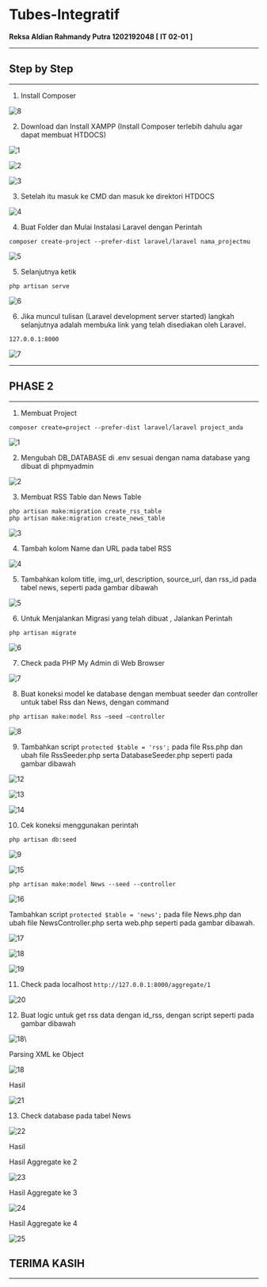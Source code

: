 # Tubes-Integratif

**Reksa Aldian Rahmandy Putra 1202192048 [  IT 02-01  ]**

-------

## Step by Step

------

1. Install Composer 
  
  ![8](https://user-images.githubusercontent.com/95138486/173070199-77a7ba25-6cc7-4038-9ddd-acd70d4be53d.PNG)

2. Download dan Install XAMPP (Install Composer terlebih dahulu agar dapat membuat HTDOCS)
  
![1](https://user-images.githubusercontent.com/95138486/173071765-1b0354cc-b385-4759-bea3-949945cd0083.PNG)

![2](https://user-images.githubusercontent.com/95138486/173071845-a040d3b9-49e5-4591-a200-e4c911b792e6.PNG)

![3](https://user-images.githubusercontent.com/95138486/173071882-d1fb12c1-a0c2-4cba-bff6-4ff2800ef535.PNG)

3. Setelah itu masuk ke CMD dan masuk ke direktori HTDOCS

![4](https://user-images.githubusercontent.com/95138486/173073121-e30e05dd-7d4f-4f50-9208-542116b0afc7.PNG)

4. Buat Folder dan Mulai Instalasi Laravel dengan Perintah 

```
composer create-project --prefer-dist laravel/laravel nama_projectmu
```

![5](https://user-images.githubusercontent.com/95138486/173073519-d80b876e-a3f3-437b-af0c-c8930fc087c8.PNG)

5. Selanjutnya ketik 

```
php artisan serve
```

![6](https://user-images.githubusercontent.com/95138486/173076913-721253bf-d407-45ce-8762-18629e9e81e5.PNG)

6. Jika muncul tulisan (Laravel development server started) langkah selanjutnya adalah membuka link yang telah disediakan oleh Laravel.

```
127.0.0.1:8000
```

![7](https://user-images.githubusercontent.com/95138486/173076427-3188539e-cec1-43a0-86c8-a9b4652fe557.PNG)

-------

## PHASE 2

------

1. Membuat Project

```
composer create=project --prefer-dist laravel/laravel project_anda
```
![1](https://user-images.githubusercontent.com/95138486/175770808-5c17798e-6035-4ac5-949e-30ff81d67351.PNG)

2. Mengubah DB_DATABASE di .env sesuai dengan nama database yang dibuat di phpmyadmin

![2](https://user-images.githubusercontent.com/95138486/175770970-e52a20c6-301a-4ca2-bd53-616e9e985dea.PNG)

3. Membuat RSS Table dan News Table

```
php artisan make:migration create_rss_table
php artisan make:migration create_news_table
```
![3](https://user-images.githubusercontent.com/95138486/175770984-ae473162-a53c-47ff-8413-8677a1f1d723.PNG)

4. Tambah kolom Name dan URL pada tabel RSS 

![4](https://user-images.githubusercontent.com/95138486/175771007-f68d3fa0-08a4-4d29-82f0-40981b2cb9fc.PNG)

5. Tambahkan kolom title, img_url, description, source_url,  dan rss_id pada tabel news, seperti pada gambar dibawah

![5](https://user-images.githubusercontent.com/95138486/175771053-f5938c28-31af-48f9-bda8-78aac522eab0.PNG)

6. Untuk Menjalankan Migrasi yang telah dibuat , Jalankan Perintah 

```
php artisan migrate
```

![6](https://user-images.githubusercontent.com/95138486/175771079-f35bc1e7-4a2a-4f10-a323-89ecc558947f.PNG)

7. Check pada PHP My Admin di Web Browser

![7](https://user-images.githubusercontent.com/95138486/175771118-815a976a-2cc9-4267-8146-1eb7838c306a.PNG)

8. Buat koneksi  model  ke database  dengan membuat seeder dan controller untuk tabel Rss dan News, dengan command

```
php artisan make:model Rss –seed –controller
```

![8](https://user-images.githubusercontent.com/95138486/175771146-285b8410-1c2c-46a8-a9ce-9a67c6849814.PNG)

9. Tambahkan script  ```protected $table = 'rss';``` pada file Rss.php dan ubah file RssSeeder.php serta DatabaseSeeder.php seperti pada gambar dibawah

![12](https://user-images.githubusercontent.com/95138486/175771333-3c150c18-d74c-4d01-95c6-eaec2a5c40d7.PNG)

![13](https://user-images.githubusercontent.com/95138486/175771358-f3ce1b08-f4ff-41b6-bc1a-e1b0c1cb6a15.PNG)

![14](https://user-images.githubusercontent.com/95138486/175771383-2aa650f6-f2eb-4654-9fa3-ef741d777f57.PNG)

10. Cek koneksi menggunakan perintah

```
php artisan db:seed
```

![9](https://user-images.githubusercontent.com/95138486/175771408-1a727c92-ed81-4812-90e6-7cbc2cba9ce0.PNG)

![15](https://user-images.githubusercontent.com/95138486/175771436-23f850c7-1d09-44e9-a48f-023251857acf.PNG)

```
php artisan make:model News --seed --controller
```

![16](https://user-images.githubusercontent.com/95138486/175771493-74372ecf-f76c-487b-9220-0a675b87e2ee.PNG)

Tambahkan script  ```protected $table = 'news';``` pada file News.php dan ubah file NewsController.php serta web.php seperti pada gambar dibawah.

![17](https://user-images.githubusercontent.com/95138486/175771535-f2cbc816-6635-4016-b8d4-7247ff0b13db.PNG)

![18](https://user-images.githubusercontent.com/95138486/175771547-cc8d3251-ac42-4c9c-bb9c-722a1618fb31.PNG)

![19](https://user-images.githubusercontent.com/95138486/175771564-bc4ff132-2191-42cf-8040-7e6535ceb686.PNG)

11. Check pada localhost ```http://127.0.0.1:8000/aggregate/1``` 

![20](https://user-images.githubusercontent.com/95138486/175771606-91c75609-986c-4f9b-8826-3cc3434d7aa5.PNG)

12. Buat logic untuk get rss data dengan id_rss, dengan script seperti pada gambar dibawah

![18](https://user-images.githubusercontent.com/95138486/175771646-d95877f4-7830-428f-88c1-ab8fe79f7a46.PNG)\

Parsing XML ke Object

![18](https://user-images.githubusercontent.com/95138486/175771692-83701a94-9a7b-442a-978d-c04ab08feaa7.PNG)

Hasil

![21](https://user-images.githubusercontent.com/95138486/175771669-29add64f-c7b7-416a-983a-e94a4199e596.PNG)

13. Check database pada tabel News 

![22](https://user-images.githubusercontent.com/95138486/175771761-a55ff325-8d2e-4cd7-b133-8f88c706e68c.PNG)

Hasil

Hasil Aggregate ke 2

![23](https://user-images.githubusercontent.com/95138486/175771782-7aaf359d-c042-4e22-8090-927a069c4ac2.PNG)

Hasil Aggregate ke 3

![24](https://user-images.githubusercontent.com/95138486/175771818-20fede71-5cd0-4df0-8eb4-a7ef88c2e651.PNG)

Hasil Aggregate ke 4

![25](https://user-images.githubusercontent.com/95138486/175771836-42fe1921-0438-48a1-9ff4-d5a6caf6b18d.PNG)


## TERIMA KASIH

------

























